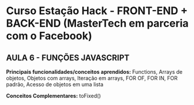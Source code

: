 # Curso Estação Hack - FRONT-END + BACK-END (MasterTech em parceria com o Facebook)

## AULA 6 - FUNÇÕES JAVASCRIPT

**Principais funcionalidades/conceitos aprendidos:**
Functions, Arrays de objetos, Objetos com arrays, Iteração em arrays, FOR OF, FOR IN, FOR padrão, Acesso de objetos em uma lista

**Conceitos Complementares:**
toFixed()


